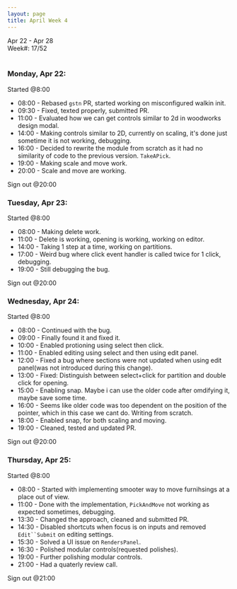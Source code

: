 ```yaml
---
layout: page
title: April Week 4
---
```


Apr 22 - Apr 28<br>
Week#: 17/52<br><br>


### Monday, Apr 22:

Started @8:00

- 08:00 - Rebased `gstn` PR, started working on misconfigured walkin init.
- 09:30 - Fixed, texted properly, submitted PR.
- 11:00 - Evaluated how we can get controls similar to 2d in woodworks design modal.
- 14:00 - Making controls similar to 2D, currently on scaling, it's done just sometime it is not working, debugging.
- 16:00 - Decided to rewrite the module from scratch as it had no similarity of code to the previous version. `TakeAPick`.
- 19:00 - Making scale and move work.
- 20:00 - Scale and move are working.

Sign out @20:00

### Tuesday, Apr 23:

Started @8:00

- 08:00 - Making delete work.
- 11:00 - Delete is working, opening is working, working on editor.
- 14:00 - Taking 1 step at a time, working on partitions.
- 17:00 - Weird bug where click event handler is  called twice for 1 click, debugging.
- 19:00 - Still debugging the bug.

Sign out @20:00

### Wednesday, Apr 24:

Started @8:00

- 08:00 - Continued with the bug.
- 09:00 - Finally found it and fixed it.
- 10:00 - Enabled protioning using select then click.
- 11:00 - Enabled editing using select and then using edit panel.
- 12:00 - Fixed a bug where sections were not updated when using edit panel(was not introduced during this change).
- 13:00 - Fixed: Distinguish between select+click for partition and double click for opening.
- 15:00 - Enabling snap. Maybe i can use the older code after omdifying it, maybe save some time.
- 16:00 - Seems like older code was too dependent on the position of the pointer, which in this case we cant do. Writing from scratch.
- 18:00 - Enabled snap, for both scaling and moving.
- 19:00 - Cleaned, tested and updated PR.

Sign out @20:00

### Thursday, Apr 25:

Started @8:00

- 08:00 - Started with implementing smooter way to move furnihsings at a place out of view.
- 11:00 - Done with the implementation, `PickAndMove` not working as expected sometimes, debugging.
- 13:30 - Changed the approach, cleaned and submitted PR.
- 14:30 - Disabled shortcuts when focus is on inputs and removed `Edit``Submit` on editing settings.
- 15:30 - Solved a UI issue on `RendersPanel`.
- 16:30 - Polished modular controls(requested polishes).
- 19:00 - Further polishing modular controls.
- 21:00 - Had a quaterly review call.

Sign out @21:00
